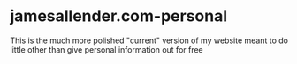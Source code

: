 # jamesallender.com-personal

This is the much more polished "current" version of my website meant to do little other than give personal information out for free
